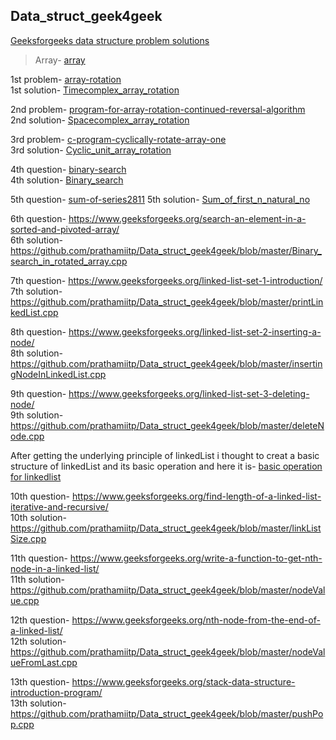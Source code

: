 ## Data_struct_geek4geek

<a href="https://www.geeksforgeeks.org/data-structures/">Geeksforgeeks data structure problem solutions</a>


> Array- <a href="https://www.geeksforgeeks.org/array-data-structure/"> array </a>

1st problem- <a href="https://www.geeksforgeeks.org/array-rotation/">array-rotation</a>  
1st solution- <a href="https://github.com/prathamiitp/Data_struct_geek4geek/blob/master/Timecomplex_array_rotation.cpp">Timecomplex_array_rotation</a>

2nd problem- <a href="https://www.geeksforgeeks.org/program-for-array-rotation-continued-reversal-algorithm/">program-for-array-rotation-continued-reversal-algorithm</a>  
2nd solution- <a href="https://github.com/prathamiitp/Data_struct_geek4geek/blob/master/Spacecomplex_array_rotation.cpp">Spacecomplex_array_rotation</a>

3rd problem- <a href="https://www.geeksforgeeks.org/c-program-cyclically-rotate-array-one/">c-program-cyclically-rotate-array-one</a>  
3rd solution- <a href="https://github.com/prathamiitp/Data_struct_geek4geek/blob/master/Cyclic_unit_array_rotation.cpp">Cyclic_unit_array_rotation</a>

4th question- <a href="https://www.geeksforgeeks.org/binary-search/">binary-search</a>  
4th solution- <a href="https://github.com/prathamiitp/Data_struct_geek4geek/blob/master/Binary_search.cpp">Binary_search</a>

5th question- <a href="https://practice.geeksforgeeks.org/problems/sum-of-series2811/1">sum-of-series2811</a>
5th solution- <a href="https://github.com/prathamiitp/Data_struct_geek4geek/blob/master/Sum_of_first_n_natural_no.cpp">Sum_of_first_n_natural_no</a>

6th question- https://www.geeksforgeeks.org/search-an-element-in-a-sorted-and-pivoted-array/  
6th solution- https://github.com/prathamiitp/Data_struct_geek4geek/blob/master/Binary_search_in_rotated_array.cpp

7th question- https://www.geeksforgeeks.org/linked-list-set-1-introduction/  
7th solution- https://github.com/prathamiitp/Data_struct_geek4geek/blob/master/printLinkedList.cpp

8th question- https://www.geeksforgeeks.org/linked-list-set-2-inserting-a-node/  
8th solution- https://github.com/prathamiitp/Data_struct_geek4geek/blob/master/insertingNodeInLinkedList.cpp

9th question- https://www.geeksforgeeks.org/linked-list-set-3-deleting-node/  
9th solution- https://github.com/prathamiitp/Data_struct_geek4geek/blob/master/deleteNode.cpp

After getting the underlying principle of linkedList i thought to creat a basic structure of linkedList and its basic operation and here it is- <a href = "https://github.com/prathamiitp/Data_struct_geek4geek/blob/master/linkedList.cpp"> basic operation for linkedlist </a>

10th question- https://www.geeksforgeeks.org/find-length-of-a-linked-list-iterative-and-recursive/  
10th solution- https://github.com/prathamiitp/Data_struct_geek4geek/blob/master/linkListSize.cpp

11th question- https://www.geeksforgeeks.org/write-a-function-to-get-nth-node-in-a-linked-list/  
11th solution- https://github.com/prathamiitp/Data_struct_geek4geek/blob/master/nodeValue.cpp

12th question- https://www.geeksforgeeks.org/nth-node-from-the-end-of-a-linked-list/  
12th solution- https://github.com/prathamiitp/Data_struct_geek4geek/blob/master/nodeValueFromLast.cpp

13th question- https://www.geeksforgeeks.org/stack-data-structure-introduction-program/  
13th solution- https://github.com/prathamiitp/Data_struct_geek4geek/blob/master/pushPop.cpp
